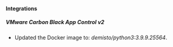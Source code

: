 #### Integrations
##### VMware Carbon Black App Control v2
- Updated the Docker image to: *demisto/python3:3.9.9.25564*.
